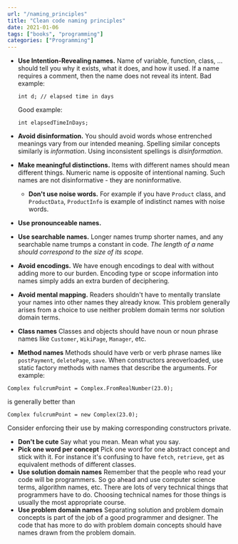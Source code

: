```yaml
---
url: "/naming_principles"
title: "Clean code naming principles"
date: 2021-01-06
tags: ["books", "programming"]
categories: ["Programming"]
---
```


- **Use Intention-Revealing names.** Name of variable, function, class, ... should tell you why it exists, what it does, and how it used. If a name requires a comment, then the name does not reveal its intent. 
	Bad example:
	```
	int d; // elapsed time in days
	```
	
	Good  example:
	```
	int elapsedTimeInDays;
	```

- **Avoid disinformation.** You should avoid words whose entrenched meanings vary from our intended meaning. Spelling similar concepts similarly is *information*. Using inconsistent spellings is *disinformation*.
- **Make meaningful distinctions.** Items with different names should mean different things. Numeric name is opposite of intentional naming. Such names are not disinformative - they are noninformative. 
	- **Don't use noise words.** For example if you have `Product` class, and `ProductData`, `ProductInfo` is example of indistinct names with noise words.
- **Use pronounceable names.** 
- **Use searchable names.** Longer names trump shorter names, and any searchable name trumps a constant in code. *The length of a name should correspond to the size of its scope.*
- **Avoid encodings.** We have enough encodings to deal with without adding more to our burden. Encoding type or scope information into names simply adds an extra burden of deciphering.
- **Avoid mental mapping.** Readers shouldn't have to mentally translate your names into other names they already know. This problem generally arises from a choice to use neither problem domain terms nor solution domain terms. 
- **Class names** Classes and objects should have noun or noun phrase names like `Customer`, `WikiPage`, `Manager`, etc.
- **Method names** Methods should have verb or verb phrase names like `postPayment`, `deletePage`, `save`. When constructors areoverloaded, use static factory methods with names that describe the arguments. For example: 
```
Complex fulcrumPoint = Complex.FromRealNumber(23.0);
``` 
is generally better than
```
Complex fulcrumPoint = new Complex(23.0);
```
Consider enforcing their use by making corresponding constructors private.
- **Don't be cute** Say what you mean. Mean what you say.
- **Pick one word per concept** Pick one word for one abstract concept and stick with it. For instance it's confusing to have `fetch`, `retrieve`, `get` as equivalent methods of different classes.
- **Use solution domain names** Remember that the people who read your code will be programmers. So go ahead and use computer science terms, algorithm names, etc. There are lots of very technical things that programmers have to do. Choosing technical names for those things is usually the most appropriate course.
- **Use problem domain names** Separating solution and problem domain concepts is part of the job of a good programmer and designer. The code that has more to do with problem domain concepts should have names drawn from the problem domain.
